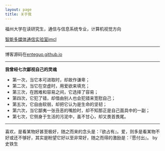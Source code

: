 ```yaml
---
layout: page
title: 关于我 
---
```


福州大学在读研究生，通信与信息系统专业，计算机视觉方向

[智能多媒体通信实验室imcl](imcl.fzu.edu.cn)

*** 

博客源码在[enteguo.github.io](https://github.com/enteguo/enteguo.github.io) 

***
**我曾经七次鄙视自己的灵魂**


* 第一次，当它本可进取时，却故作谦卑；
* 第二次，当它在空虚时，用爱欲来填充；
* 第三次，在困难和容易之间，它选择了容易；
* 第四次，它犯了错，却借由别人也会犯错来宽慰自己；
* 第五次，它自由软弱，却把它认为是生命的坚韧； 
* 第六次，当它鄙夷一张丑恶的嘴脸时，却不知那正是自己面具中的一副；
* 第七次，它侧身于生活的污泥中，虽不甘心，却又畏首畏尾。






***

喜欢，是看某物好甚至极好，随之而来的念头是：『欲占有』。爱，则多是看某物不好或还不够好，其实是盼望它好以至非常好，随之而得的激励是：『愿付出』。 by 史铁生


